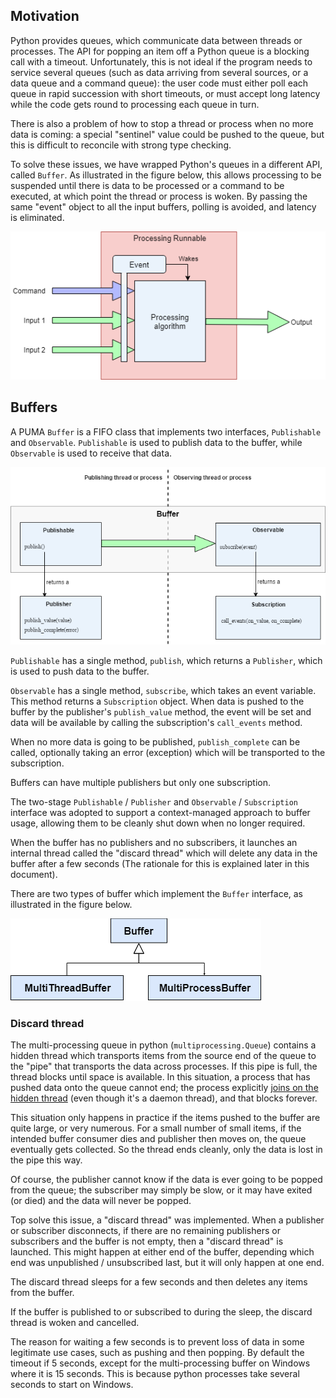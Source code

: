 ## Motivation

Python provides queues, which communicate data between threads or processes.
The API for popping an item off a Python queue is a blocking call with a timeout.
Unfortunately, this is not ideal if the program needs to service several queues (such as data arriving from several sources, or a data queue and a command queue): the user code must either poll each queue in rapid succession with short timeouts, or must accept long latency while the code gets round to processing each queue in turn.

There is also a problem of how to stop a thread or process when no more data is coming: a special "sentinel" value could be pushed to the queue, but this is difficult to reconcile with strong type checking.

To solve these issues, we have wrapped Python's queues in a different API, called `Buffer`.
As illustrated in the figure below, this allows processing to be suspended until there is data to be processed or a command to be executed, at which point the thread or process is woken.
By passing the same "event" object to all the input buffers, polling is avoided, and latency is eliminated. 

![Servicing multiple buffers without polling][buffer-servicing]

[buffer-servicing]: ../../resources/buffer-without-polling.png

## Buffers

A PUMA `Buffer` is a FIFO class that implements two interfaces, `Publishable` and `Observable`.
`Publishable` is used to publish data to the buffer, while `Observable` is used to receive that data. 

![Buffer API for data exchange][buffer-api]

[buffer-api]: ../../resources/buffer-api.png

`Publishable` has a single method, `publish`, which returns a `Publisher`, which is used to push data to the buffer.

`Observable` has a single method, `subscribe`, which takes an event variable. This method returns a `Subscription` object.
When data is pushed to the buffer by the publisher's `publish_value` method, the event will be set and data will be available by calling the subscription's `call_events` method.

When no more data is going to be published, `publish_complete` can be called, optionally taking an error (exception) which will be transported to the subscription.

Buffers can have multiple publishers but only one subscription.

The two-stage `Publishable` / `Publisher` and `Observable` / `Subscription` interface was adopted to support a context-managed approach to buffer usage, allowing them to be cleanly shut down when no longer required.

When the buffer has no publishers and no subscribers, it launches an internal thread called the "discard thread" which will delete any data in the buffer after a few seconds
(The rationale for this is explained later in this document).

There are two types of buffer which implement the `Buffer` interface, as illustrated in the figure below.

![Buffer class hierarchy][buffers]

[buffers]: ../../resources/buffer-inheritance.png

### Discard thread

The multi-processing queue in python (`multiprocessing.Queue`) contains a hidden thread which transports items from the source end of the queue to the "pipe" that transports the data across processes.
If this pipe is full, the thread blocks until space is available.
In this situation, a process that has pushed data onto the queue cannot end; the process explicitly [joins on the hidden thread][queue-join] (even though it's a daemon thread), and that blocks forever.

[queue-join]: https://github.com/python/cpython/blob/0461704060474cb358d3495322950c4fd00616a0/Lib/concurrent/futures/process.py#L662gets 

This situation only happens in practice if the items pushed to the buffer are quite large, or very numerous.
For a small number of small items, if the intended buffer consumer dies and publisher then moves on, the queue eventually gets collected.
So the thread ends cleanly, only the data is lost in the pipe this way.

Of course, the publisher cannot know if the data is ever going to be popped from the queue; the subscriber may simply be slow, or it may have exited (or died) and the data will never be popped.

Top solve this issue, a "discard thread" was implemented.
When a publisher or subscriber disconnects, if there are no remaining publishers or subscribers and the buffer is not empty, then a "discard thread" is launched.
This might happen at either end of the buffer, depending which end was unpublished / unsubscribed last, but it will only happen at one end. 

The discard thread sleeps for a few seconds and then deletes any items from the buffer.

If the buffer is published to or subscribed to during the sleep, the discard thread is woken and cancelled.

The reason for waiting a few seconds is to prevent loss of data in some legitimate use cases, such as pushing and then popping.
By default the timeout if 5 seconds, except for the multi-processing buffer on Windows where it is 15 seconds.
This is because python processes take several seconds to start on Windows.
